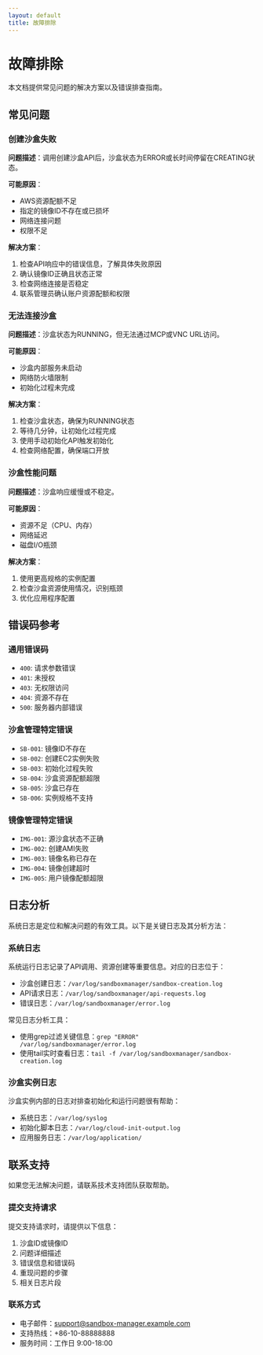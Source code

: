 ```yaml
---
layout: default
title: 故障排除
---
```


# 故障排除

本文档提供常见问题的解决方案以及错误排查指南。

## 常见问题

### 创建沙盒失败

**问题描述**：调用创建沙盒API后，沙盒状态为ERROR或长时间停留在CREATING状态。

**可能原因**：
- AWS资源配额不足
- 指定的镜像ID不存在或已损坏
- 网络连接问题
- 权限不足

**解决方案**：
1. 检查API响应中的错误信息，了解具体失败原因
2. 确认镜像ID正确且状态正常
3. 检查网络连接是否稳定
4. 联系管理员确认账户资源配额和权限

### 无法连接沙盒

**问题描述**：沙盒状态为RUNNING，但无法通过MCP或VNC URL访问。

**可能原因**：
- 沙盒内部服务未启动
- 网络防火墙限制
- 初始化过程未完成

**解决方案**：
1. 检查沙盒状态，确保为RUNNING状态
2. 等待几分钟，让初始化过程完成
3. 使用手动初始化API触发初始化
4. 检查网络配置，确保端口开放

### 沙盒性能问题

**问题描述**：沙盒响应缓慢或不稳定。

**可能原因**：
- 资源不足（CPU、内存）
- 网络延迟
- 磁盘I/O瓶颈

**解决方案**：
1. 使用更高规格的实例配置
2. 检查沙盒资源使用情况，识别瓶颈
3. 优化应用程序配置

## 错误码参考

### 通用错误码

- `400`: 请求参数错误
- `401`: 未授权
- `403`: 无权限访问
- `404`: 资源不存在
- `500`: 服务器内部错误

### 沙盒管理特定错误

- `SB-001`: 镜像ID不存在
- `SB-002`: 创建EC2实例失败
- `SB-003`: 初始化过程失败
- `SB-004`: 沙盒资源配额超限
- `SB-005`: 沙盒已存在
- `SB-006`: 实例规格不支持

### 镜像管理特定错误

- `IMG-001`: 源沙盒状态不正确
- `IMG-002`: 创建AMI失败
- `IMG-003`: 镜像名称已存在
- `IMG-004`: 镜像创建超时
- `IMG-005`: 用户镜像配额超限

## 日志分析

系统日志是定位和解决问题的有效工具。以下是关键日志及其分析方法：

### 系统日志

系统运行日志记录了API调用、资源创建等重要信息。对应的日志位于：
- 沙盒创建日志：`/var/log/sandboxmanager/sandbox-creation.log`
- API请求日志：`/var/log/sandboxmanager/api-requests.log`
- 错误日志：`/var/log/sandboxmanager/error.log`

常见日志分析工具：
- 使用grep过滤关键信息：`grep "ERROR" /var/log/sandboxmanager/error.log`
- 使用tail实时查看日志：`tail -f /var/log/sandboxmanager/sandbox-creation.log`

### 沙盒实例日志

沙盒实例内部的日志对排查初始化和运行问题很有帮助：
- 系统日志：`/var/log/syslog`
- 初始化脚本日志：`/var/log/cloud-init-output.log`
- 应用服务日志：`/var/log/application/`

## 联系支持

如果您无法解决问题，请联系技术支持团队获取帮助。

### 提交支持请求

提交支持请求时，请提供以下信息：
1. 沙盒ID或镜像ID
2. 问题详细描述
3. 错误信息和错误码
4. 重现问题的步骤
5. 相关日志片段

### 联系方式

- 电子邮件：support@sandbox-manager.example.com
- 支持热线：+86-10-88888888
- 服务时间：工作日 9:00-18:00 